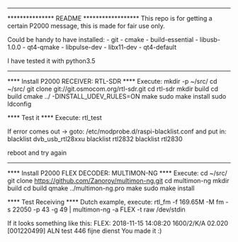 *****************************************
*************** README ******************
This repo is for getting a certain P2000 message, this is made for fair use only.


Could be handy to have installed:
	- git
	- cmake
	- build-essential
	- libusb-1.0.0
	- qt4-qmake
	- libpulse-dev
	- libx11-dev
	- qt4-default

I have tested it with python3.5

*****************************************
**** Install P2000 RECEIVER: RTL-SDR ****
Execute:
	mkdir -p ~/src/
	cd ~/src/
	git clone git://git.osmocom.org/rtl-sdr.git
	cd rtl-sdr
	mkdir build
	cd build
	cmake ../ -DINSTALL_UDEV_RULES=ON
	make
	sudo make install
	sudo ldconfig

**** Test it ****
Execute:
	rtl_test

If error comes out -> goto: /etc/modprobe.d/raspi-blacklist.conf and put in:
	blacklist dvb_usb_rtl28xxu
	blacklist rtl2832
	blacklist rtl2830

reboot and try again

*************************************************
**** Install P2000 FLEX DECODER: MULTIMON-NG ****
Execute:
	cd ~/src/
	git clone https://github.com/Zanoroy/multimon-ng.git
	cd multimon-ng
	mkdir build
	cd build
	qmake ../multimon-ng.pro
	make
	sudo make install

**** Test Receiving ****
Dutch example, execute:
	rtl_fm -f 169.65M -M fm -s 22050 -p 43 -g 49 | multimon-ng -a FLEX -t raw /dev/stdin

If it looks something like this:
FLEX: 2018-11-15 14:08:20 1600/2/K/A 02.020 [001220499] ALN test 446 fijne dienst
You made it :)
